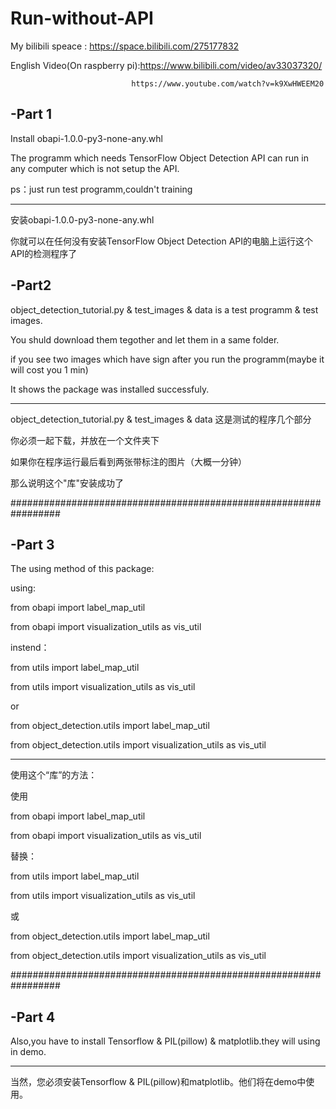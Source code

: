 # Run-without-API
My bilibili speace : https://space.bilibili.com/275177832

English Video(On raspberry pi):https://www.bilibili.com/video/av33037320/

                               https://www.youtube.com/watch?v=k9XwHWEEM20

-Part 1
-

Install obapi-1.0.0-py3-none-any.whl 

The programm which needs TensorFlow Object Detection API can run in any computer which is not setup the API.

ps：just run test programm,couldn't training
________________________________________________________________

安装obapi-1.0.0-py3-none-any.whl 

你就可以在任何没有安装TensorFlow Object Detection API的电脑上运行这个API的检测程序了


-Part2
-

object_detection_tutorial.py & test_images & data is a test programm & test images.

You shuld download them tegother and let them in a same folder.

if you see two images which have sign after you run the programm(maybe it will cost you 1 min)

It shows the package was installed successfuly.

________________________________________________________________

object_detection_tutorial.py & test_images & data 这是测试的程序几个部分

你必须一起下载，并放在一个文件夹下

如果你在程序运行最后看到两张带标注的图片（大概一分钟）

那么说明这个"库"安装成功了

#################################################################

-Part 3
-

The using method of this package:

using:

from obapi import label_map_util

from obapi import visualization_utils as vis_util


instend：

from utils import label_map_util

from utils import visualization_utils as vis_util

or

from object_detection.utils import label_map_util

from object_detection.utils import visualization_utils as vis_util

________________________________________________________________

使用这个“库”的方法：

使用

from obapi import label_map_util

from obapi import visualization_utils as vis_util


替换：

from utils import label_map_util

from utils import visualization_utils as vis_util

或

from object_detection.utils import label_map_util

from object_detection.utils import visualization_utils as vis_util

#################################################################

-Part 4
-

Also,you have to install Tensorflow & PIL(pillow) & matplotlib.they will using in demo.

________________________________________________________________

当然，您必须安装Tensorflow & PIL(pillow)和matplotlib。他们将在demo中使用。
